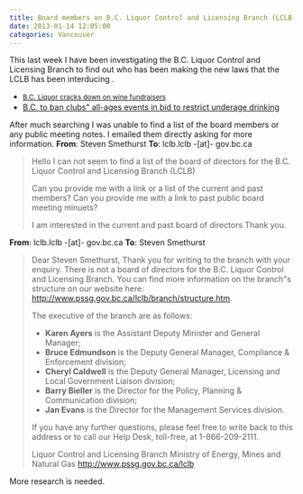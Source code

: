 ```yaml
---
title: Board members on B.C. Liquor Control and Licensing Branch (LCLB)
date: 2013-01-14 12:05:00
categories: Vancouver
---
```

This last week I have been investigating the B.C. Liquor Control and Licensing Branch to find out who has been making the new laws that the LCLB has been interducing .
<ul>
	<li>
<p style="display: inline !important;"><a style="font-size: 12px; line-height: 18px;" href="http://www.cbc.ca/news/canada/british-columbia/story/2012/10/24/bc-liquor-wine-charity.html">B.C. Liquor cracks down on wine fundraisers</a></p>
</li>
	<li><a href="http://www.theglobeandmail.com/news/british-columbia/bc-to-ban-clubs-all-ages-events-in-bid-to-restrict-underage-drinking/article7028298/">B.C. to ban clubs&quot; all-ages events in bid to restrict underage drinking</a></li>
</ul>
After much searching I was unable to find a list of the board members or any public meeting notes. I emailed them directly asking for more information.
<strong>From</strong>: Steven Smethurst
<strong>To</strong>: lclb.lclb -[at]- gov.bc.ca
<blockquote>Hello
I can not seem to find a list of the board of directors for the B.C. Liquor Control and Licensing Branch (LCLB)

Can you provide me with a link or a list of the current and past members?
Can you provide me with a link to past public board meeting minuets?

I am interested in the current and past board of directors
Thank you.</blockquote>
<strong>From</strong>: lclb.lclb -[at]- gov.bc.ca
<strong>To</strong>: Steven Smethurst
<blockquote>Dear Steven Smethurst,
Thank you for writing to the branch with your enquiry. There is not a board of directors for the B.C. Liquor Control and Licensing Branch. You can find more information on the branch&quot;s structure on our website here: <a href="http://www.pssg.gov.bc.ca/lclb/branch/structure.htm">http://www.pssg.gov.bc.ca/lclb/branch/structure.htm</a>.

The executive of the branch are as follows:
<ul>
	<li><strong>Karen Ayers</strong> is the Assistant Deputy Minister and General Manager;</li>
	<li><strong>Bruce Edmundson</strong> is the Deputy General Manager, Compliance &amp; Enforcement division;</li>
	<li><strong>Cheryl Caldwell</strong> is the Deputy General Manager, Licensing and Local Government Liaison division;</li>
	<li><strong>Barry Bieller</strong> is the Director for the Policy, Planning &amp; Communication division;</li>
	<li><strong>Jan Evans</strong> is the Director for the Management Services division.</li>
</ul>
If you have any further questions, please feel free to write back to this address or to call our Help Desk, toll-free, at 1-866-209-2111.

Liquor Control and Licensing Branch
Ministry of Energy, Mines and Natural Gas
http://www.pssg.gov.bc.ca/lclb</blockquote>
More research is needed.

